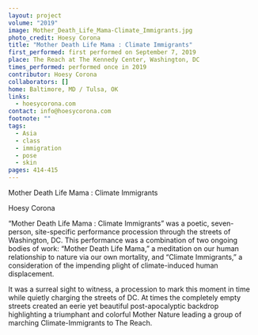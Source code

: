 ```yaml
---
layout: project
volume: "2019"
image: Mother_Death_Life_Mama-Climate_Immigrants.jpg
photo_credit: Hoesy Corona
title: "Mother Death Life Mama : Climate Immigrants"
first_performed: first performed on September 7, 2019
place: The Reach at The Kennedy Center, Washington, DC
times_performed: performed once in 2019
contributor: Hoesy Corona
collaborators: []
home: Baltimore, MD / Tulsa, OK
links:
  - hoesycorona.com
contact: info@hoesycorona.com
footnote: ""
tags:
  - Asia
  - class
  - immigration
  - pose
  - skin
pages: 414-415
---
```


Mother Death Life Mama : Climate Immigrants

Hoesy Corona

“Mother Death Life Mama : Climate Immigrants” was a poetic, seven-person, site-specific performance procession through the streets of Washington, DC. This performance was a combination of two ongoing bodies of work: “Mother Death Life Mama,” a meditation on our human relationship to nature via our own mortality, and “Climate Immigrants,” a consideration of the impending plight of climate-induced human displacement.

It was a surreal sight to witness, a procession to mark this moment in time while quietly charging the streets of DC. At times the completely empty streets created an eerie yet beautiful post-apocalyptic backdrop highlighting a triumphant and colorful Mother Nature leading a group of marching Climate-Immigrants to The Reach.
